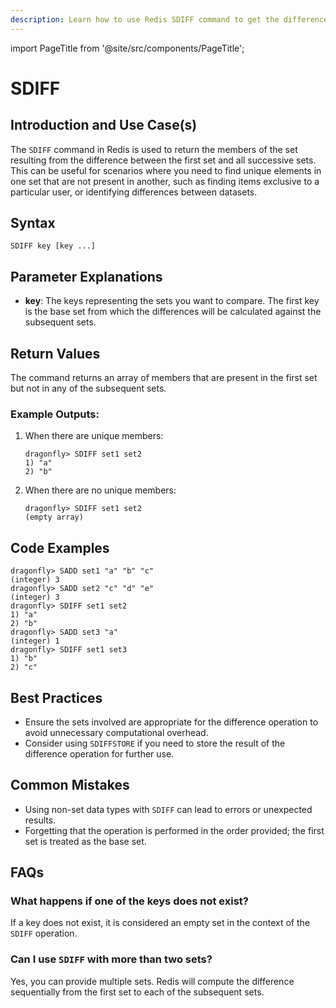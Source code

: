 ```yaml
---
description: Learn how to use Redis SDIFF command to get the difference from the first set against all the other sets.
---
```


import PageTitle from '@site/src/components/PageTitle';

# SDIFF

<PageTitle title="Redis SDIFF Explained (Better Than Official Docs)" />

## Introduction and Use Case(s)

The `SDIFF` command in Redis is used to return the members of the set resulting from the difference between the first set and all successive sets. This can be useful for scenarios where you need to find unique elements in one set that are not present in another, such as finding items exclusive to a particular user, or identifying differences between datasets.

## Syntax

```
SDIFF key [key ...]
```

## Parameter Explanations

- **key**: The keys representing the sets you want to compare. The first key is the base set from which the differences will be calculated against the subsequent sets.

## Return Values

The command returns an array of members that are present in the first set but not in any of the subsequent sets.

### Example Outputs:

1. When there are unique members:

   ```
   dragonfly> SDIFF set1 set2
   1) "a"
   2) "b"
   ```

2. When there are no unique members:
   ```
   dragonfly> SDIFF set1 set2
   (empty array)
   ```

## Code Examples

```cli
dragonfly> SADD set1 "a" "b" "c"
(integer) 3
dragonfly> SADD set2 "c" "d" "e"
(integer) 3
dragonfly> SDIFF set1 set2
1) "a"
2) "b"
dragonfly> SADD set3 "a"
(integer) 1
dragonfly> SDIFF set1 set3
1) "b"
2) "c"
```

## Best Practices

- Ensure the sets involved are appropriate for the difference operation to avoid unnecessary computational overhead.
- Consider using `SDIFFSTORE` if you need to store the result of the difference operation for further use.

## Common Mistakes

- Using non-set data types with `SDIFF` can lead to errors or unexpected results.
- Forgetting that the operation is performed in the order provided; the first set is treated as the base set.

## FAQs

### What happens if one of the keys does not exist?

If a key does not exist, it is considered an empty set in the context of the `SDIFF` operation.

### Can I use `SDIFF` with more than two sets?

Yes, you can provide multiple sets. Redis will compute the difference sequentially from the first set to each of the subsequent sets.
